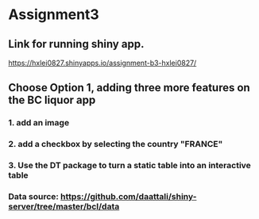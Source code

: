 # Assignment3 
## Link for running shiny app.

https://hxlei0827.shinyapps.io/assignment-b3-hxlei0827/


## Choose Option 1, adding three more features on the BC liquor app

### 1. add an image
### 2. add a checkbox by selecting the country "FRANCE"
### 3. Use the DT package to turn a static table into an interactive table
### Data source: https://github.com/daattali/shiny-server/tree/master/bcl/data
